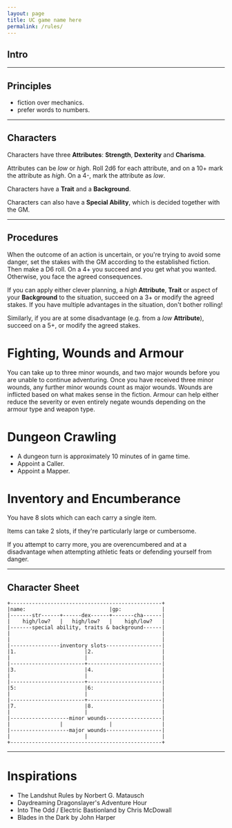 ```yaml
---
layout: page
title: UC game name here
permalink: /rules/
---
```


## Intro

---

## Principles

 * fiction over mechanics.
 * prefer words to numbers.

---

## Characters
Characters have three **Attributes**: **Strength**, **Dexterity** and **Charisma**.

Attributes can be *low* or *high*. Roll 2d6 for each attribute, and on a 10+ mark the attribute as *high*. On a 4-, mark the attribute as *low*.

Characters have a **Trait** and a **Background**.

Characters can also have a **Special Ability**, which is decided together with the GM.

---

## Procedures

When the outcome of an action is uncertain, or you're trying to avoid some danger, set the stakes with the GM according to the established fiction. 
Then make a D6 roll. On a 4+ you succeed and you get what you wanted. Otherwise, you face the agreed consequences.

If you can apply either clever planning, a *high* **Attribute**, **Trait** or aspect of your **Background** to the situation, succeed on a 3+ or modify the agreed stakes. If you have multiple advantages in the situation, don't bother rolling! 

Similarly, if you are at some disadvantage (e.g. from a *low* **Attribute**), succeed on a 5+, or modify the agreed stakes.

# Fighting, Wounds and Armour
You can take up to three minor wounds, and two major wounds before you are unable to continue adventuring. Once you have received three minor wounds, any further minor wounds count as major wounds. Wounds are inflicted based on what makes sense in the fiction. Armour can help either reduce the severity or even entirely negate wounds depending on the armour type and weapon type.

# Dungeon Crawling
  * A dungeon turn is approximately 10 minutes of in game time.
  * Appoint a Caller.
  * Appoint a Mapper.



# Inventory and Encumberance

You have 8 slots which can each carry a single item. 

Items can take 2 slots, if they're particularly large or cumbersome.

If you attempt to carry more, you are overencumbered and at a disadvantage when attempting athletic feats or defending yourself from danger.

---

## Character Sheet

```
+-------------------------------------------------+
|name:                           |gp:             |
|-------str------+------dex------+-------cha------|
|    high/low?   |   high/low?   |    high/low?   |
|-------special ability, traits & background------|
|                                                 |
|                                                 |
|----------------inventory slots------------------|
|1.                      |2.                      |
|                        |                        |
|------------------------+------------------------|
|3.                      |4.                      |
|                        |                        |
|------------------------+------------------------|
|5:                      |6:                      |
|                        |                        |
|------------------------+------------------------|
|7.                      |8.                      |
|                        |                        |
|-------------------minor wounds------------------|
|                |               |                |
|-------------------major wounds------------------|
|                        |                        |
+-------------------------------------------------+
```

---

# Inspirations
* The Landshut Rules by Norbert G. Matausch
* Daydreaming Dragonslayer's Adventure Hour
* Into The Odd / Electric Bastionland by Chris McDowall
* Blades in the Dark by John Harper